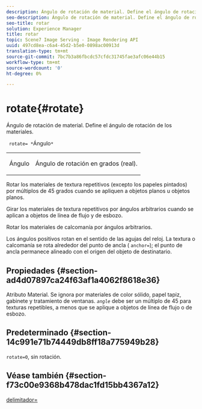 ```yaml
---
description: Ángulo de rotación de material. Define el ángulo de rotación de los materiales.
seo-description: Ángulo de rotación de material. Define el ángulo de rotación de los materiales.
seo-title: rotar
solution: Experience Manager
title: rotar
topic: Scene7 Image Serving - Image Rendering API
uuid: 497cd8ea-c6a4-45d2-b5e0-0898ac00913d
translation-type: tm+mt
source-git-commit: 7bc7b3a86fbcdc57cfdc31745fae3afc06e44b15
workflow-type: tm+mt
source-wordcount: '0'
ht-degree: 0%

---
```



# rotate{#rotate}

Ángulo de rotación de material. Define el ángulo de rotación de los materiales.

` rotate= *`Ángulo`*`

<table id="simpletable_F1A87ECD86E8429788825374A6882CB9"> 
 <tr class="strow"> 
  <td class="stentry"> <p> <span class="varname"> Ángulo </span> </p> </td> 
  <td class="stentry"> <p>Ángulo de rotación en grados (real). </p> </td> 
 </tr> 
</table>

Rotar los materiales de textura repetitivos (excepto los papeles pintados) por múltiplos de 45 grados cuando se apliquen a objetos planos u objetos planos.

Girar los materiales de textura repetitivos por ángulos arbitrarios cuando se aplican a objetos de línea de flujo y de esbozo.

Rotar los materiales de calcomanía por ángulos arbitrarios.

Los ángulos positivos rotan en el sentido de las agujas del reloj. La textura o calcomanía se rota alrededor del punto de ancla ( `anchor=`); el punto de ancla permanece alineado con el origen del objeto de destinatario.

## Propiedades {#section-ad4d07897ca24f63af1a4062f8618e36}

Atributo Material. Se ignora por materiales de color sólido, papel tapiz, gabinete y tratamiento de ventanas. *`angle`* debe ser un múltiplo de 45 para texturas repetibles, a menos que se aplique a objetos de línea de flujo o de esbozo.

## Predeterminado {#section-14c991e71b74449db8ff18a775949b28}

`rotate=0`, sin rotación.

## Véase también {#section-f73c00e9368b478dac1fd15bb4367a12}

[delimitador=](../../../../../ir-api/http-protocol/image-rendering-api-ref/c-ir-http-protocol-ref/c-ir-http-protocol-command-reference/r-ir-http-anchor.md#reference-d53923d785c9442997dc7f2199524c26)
